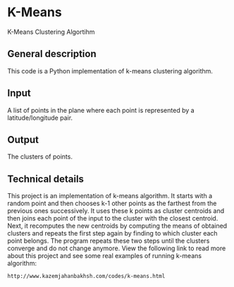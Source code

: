 K-Means
=======

K-Means Clustering Algortihm

## General description
 
This code is a Python implementation of k-means clustering algorithm.

## Input

A list of points in the plane where each point is represented by a latitude/longitude pair.

## Output

The clusters of points.

## Technical details

This project is an implementation of k-means algorithm. It starts with a random point and then chooses k-1 other points as the farthest from the previous ones successively. It uses these k points as cluster centroids and then joins each point of the input to the cluster with the closest centroid. Next, it recomputes the new centroids by computing the means of obtained clusters and repeats the first step again by finding to which cluster each point belongs. The program repeats these two steps until the clusters converge and do not change anymore. View the following link to read more about this project and see some real examples of running k-means algorithm:

	http://www.kazemjahanbakhsh.com/codes/k-means.html
